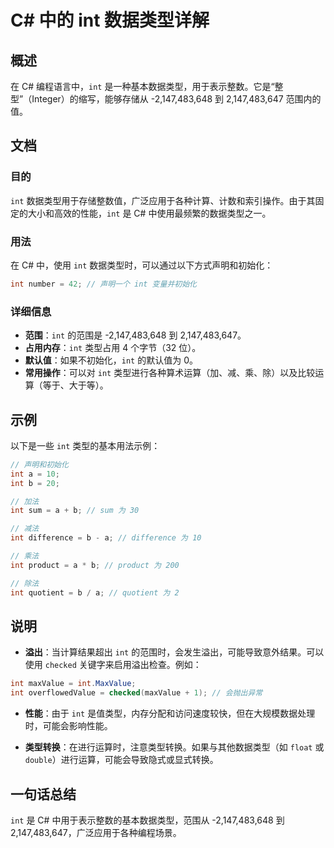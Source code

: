 <!--
Meta Description: # C# 中的 int 数据类型详解 ## 概述 在 C# 编程语言中，`int` 是一种基本数据类型，用于表示整数。它是“整型”（Integer）的缩写，能够存储从 -2,147,483,648 到 2,147,483,647 范围内的值。 ## 文档 ### 目的 `int` 数据类型用于存储整...
Meta Keywords: int, 147, 483, 648, 647
-->

# C# 中的 int 数据类型详解

## 概述
在 C# 编程语言中，`int` 是一种基本数据类型，用于表示整数。它是“整型”（Integer）的缩写，能够存储从 -2,147,483,648 到 2,147,483,647 范围内的值。

## 文档
### 目的
`int` 数据类型用于存储整数值，广泛应用于各种计算、计数和索引操作。由于其固定的大小和高效的性能，`int` 是 C# 中使用最频繁的数据类型之一。

### 用法
在 C# 中，使用 `int` 数据类型时，可以通过以下方式声明和初始化：

```csharp
int number = 42; // 声明一个 int 变量并初始化
```

### 详细信息
- **范围**：`int` 的范围是 -2,147,483,648 到 2,147,483,647。
- **占用内存**：`int` 类型占用 4 个字节（32 位）。
- **默认值**：如果不初始化，`int` 的默认值为 0。
- **常用操作**：可以对 `int` 类型进行各种算术运算（加、减、乘、除）以及比较运算（等于、大于等）。

## 示例
以下是一些 `int` 类型的基本用法示例：

```csharp
// 声明和初始化
int a = 10;
int b = 20;

// 加法
int sum = a + b; // sum 为 30

// 减法
int difference = b - a; // difference 为 10

// 乘法
int product = a * b; // product 为 200

// 除法
int quotient = b / a; // quotient 为 2
```

## 说明
- **溢出**：当计算结果超出 `int` 的范围时，会发生溢出，可能导致意外结果。可以使用 `checked` 关键字来启用溢出检查。例如：

```csharp
int maxValue = int.MaxValue;
int overflowedValue = checked(maxValue + 1); // 会抛出异常
```

- **性能**：由于 `int` 是值类型，内存分配和访问速度较快，但在大规模数据处理时，可能会影响性能。

- **类型转换**：在进行运算时，注意类型转换。如果与其他数据类型（如 `float` 或 `double`）进行运算，可能会导致隐式或显式转换。

## 一句话总结
`int` 是 C# 中用于表示整数的基本数据类型，范围从 -2,147,483,648 到 2,147,483,647，广泛应用于各种编程场景。